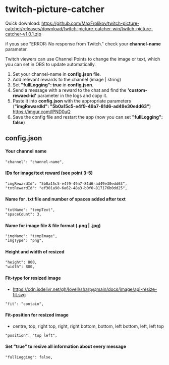 # twitch-picture-catcher

Quick download: https://github.com/MaxFrolikov/twitch-picture-catcher/releases/download/twitch-picture-catcher-win/twitch-picture-catcher-v1.0.1.zip

if yous see "ERROR: No response from Twitch." check your **channel-name** parameter 

Twitch viewers can use Channel Points to change the image or text, which you can set in OBS to update automatically.

1. Set your channel-name in **config.json** file.
2. Add relevant rewards to the channel (image | string)
3. Set **"fullLogging": true** in **config.json**.
4. Send a message with a reward to the chat and find the **'custom-rewaed-id'** parameter in the logs and copy it.
5. Paste it into **config.json** with the appropriate parameters (**"imgRewardId": "5b0a15c5-e4f9-49a7-81d6-ad49e30edd63"**) https://imgur.com/lPND0uQ
7. Save the config file and restart the app (now you can set **"fullLogging": false**)

## config.json
#### Your channel name
```
"channel": "channel-name",
```

#### IDs for image/text reward (see point 3-5)
```
"imgRewardId": "5b0a15c5-e4f9-49a7-81d6-ad49e30edd63",
"txtRewardId": "ef301a90-6a62-48a3-b0f0-817176b0dd25",
```

#### Name for .txt file and number of spaces added after text
```
"txtName": "tempText",
"spaceCount": 3,
```

#### Name for image file & file format (.png | .jpg)
```
"imgName": "tempImage",
"imgType": "png",
```

#### Height and width of resized
```
"height": 800,			
"width": 800,               
```

#### Fit-type for resized image
- https://cdn.jsdelivr.net/gh/lovell/sharp@main/docs/image/api-resize-fit.svg
```
"fit": "contain",
```

#### Fit-position for resized image
- centre, top, right top, right, right bottom, bottom, left bottom, left, left top
```
"position": "top left",
```

#### Set "true" to resive all information about every message 
```
"fullLogging": false,
```
